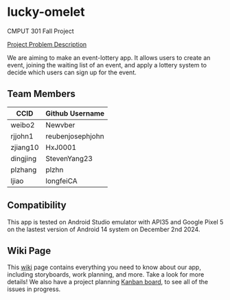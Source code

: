# lucky-omelet
CMPUT 301 Fall Project

[Project Problem Description](https://ualberta-cmput301.github.io/projects/project_problem_descr.html)

We are aiming to make an event-lottery app. It allows users to create an event, joining the waiting list of an event, and apply a lottery system to decide which users can sign up for the event.

## Team Members
|**CCID**|**Github Username**|
|--------|-------------------|
|weibo2|Newvber|
|rjjohn1|reubenjosephjohn|
|zjiang10|HxJ0001|
|dingjing|StevenYang23|
|plzhang|plzhn|
|ljiao|longfeiCA|

## Compatibility
This app is tested on Android Studio emulator with API35 and Google Pixel 5 on the lastest version of Android 14 system on December 2nd 2024. 

## Wiki Page
This [wiki](https://github.com/CMPUT301F24T63/lucky-omelet/wiki) page contains everything you need to know about our app, including storyboards, work planning, and more. Take a look for more details!
We also have a project planning [Kanban board](https://github.com/orgs/CMPUT301F24T63/projects/1), to see all of the issues in progress.

